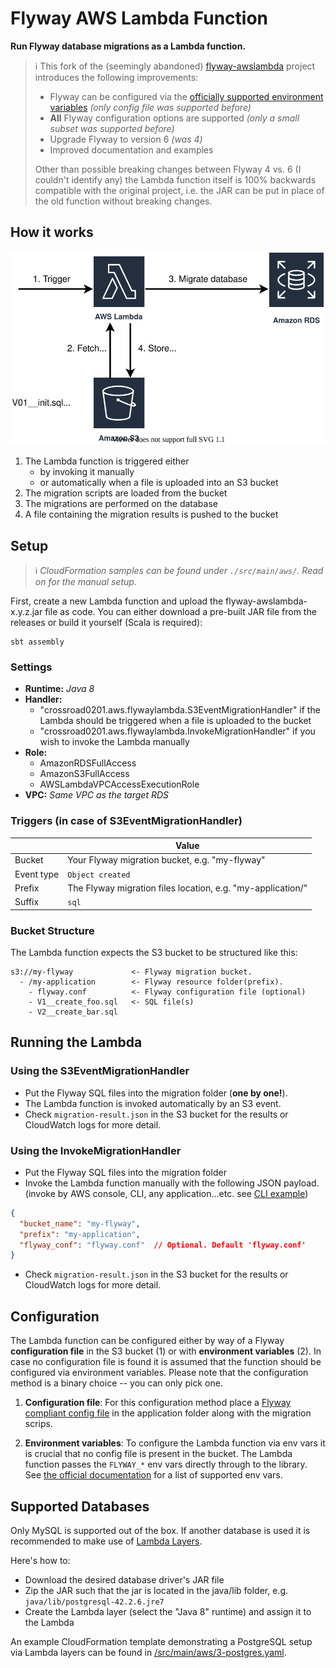 # Flyway AWS Lambda Function

**Run Flyway database migrations as a Lambda function.**

> ℹ️ This fork of the (seemingly abandoned) [flyway-awslambda](crossroad0201/flyway-awslambda) project introduces 
>the following improvements:
>* Flyway can be configured via the [officially supported environment variables](https://flywaydb.org/documentation/envvars) *(only config file was supported before)*
>* **All** Flyway configuration options are supported *(only a small subset was supported before)*
>* Upgrade Flyway to version 6 *(was 4)*
>* Improved documentation and examples
>
>Other than possible breaking changes between Flyway 4 vs. 6 (I couldn't identify any) the Lambda function itself is 
>100% backwards compatible with the original project, i.e. the JAR can be put in place of the old function without breaking changes.

## How it works
![](docs/images/flyway-lambda.svg)

1. The Lambda function is triggered either
    * by invoking it manually
    * or automatically when a file is uploaded into an S3 bucket
2. The migration scripts are loaded from the bucket
3. The migrations are performed on the database
4. A file containing the migration results is pushed to the bucket

## Setup
> ℹ️ *CloudFormation samples can be found under `./src/main/aws/`. Read on for the manual setup.* 

First, create a new Lambda function and upload the flyway-awslambda-x.y.z.jar file as code. You can either download a pre-built
JAR file from the releases or build it yourself (Scala is required):

```
sbt assembly
```

### Settings

* **Runtime:** *Java 8*
* **Handler:** 
    * "crossroad0201.aws.flywaylambda.S3EventMigrationHandler" if the Lambda should be triggered when a file is uploaded to the bucket
    * "crossroad0201.aws.flywaylambda.InvokeMigrationHandler" if you wish to invoke the Lambda manually
* **Role:** 
    * AmazonRDSFullAccess
    * AmazonS3FullAccess
    * AWSLambdaVPCAccessExecutionRole
* **VPC:** *Same VPC as the target RDS*

### Triggers (in case of S3EventMigrationHandler)

| |Value
|----|----
|Bucket|Your Flyway migration bucket, e.g. "my-flyway"
|Event type|`Object created`
|Prefix|The Flyway migration files location, e.g. "my-application/"
|Suffix|`sql`

### Bucket Structure
The Lambda function expects the S3 bucket to be structured like this:

```
s3://my-flyway             <- Flyway migration bucket.
  - /my-application        <- Flyway resource folder(prefix).
    - flyway.conf          <- Flyway configuration file (optional)
    - V1__create_foo.sql   <- SQL file(s)
    - V2__create_bar.sql
```

## Running the Lambda
### Using the S3EventMigrationHandler

* Put the Flyway SQL files into the migration folder (**one by one!**).
* The Lambda function is invoked automatically by an S3 event.
* Check `migration-result.json` in the S3 bucket for the results or CloudWatch logs for more detail.

### Using the InvokeMigrationHandler

* Put the Flyway SQL files into the migration folder
* Invoke the Lambda function manually with the following JSON payload.
(invoke by AWS console, CLI, any application...etc. see [CLI example](./invoke_flywaylambda.sh))

```json
{
  "bucket_name": "my-flyway",
  "prefix": "my-application",
  "flyway_conf": "flyway.conf"  // Optional. Default 'flyway.conf'
}
```

* Check `migration-result.json` in the S3 bucket for the results or CloudWatch logs for more detail.

## Configuration
The Lambda function can be configured either by way of a Flyway **configuration file** in the S3 bucket (1) or with 
**environment variables** (2). In case no configuration file is found it is assumed that the function should be configured 
via environment variables. Please note that the configuration method is a binary choice -- you can only pick one.

1. **Configuration file**: For this configuration method place a [Flyway compliant config file](https://flywaydb.org/documentation/configfiles) 
in the application folder along with the migration scrips.

2. **Environment variables**: To configure the Lambda function via env vars it is crucial that no config 
file is present in the bucket. The Lambda function passes the `FLYWAY_*` env vars directly through to the library. See 
[the official documentation](https://flywaydb.org/documentation/envvars) for a list of supported env vars.


## Supported Databases
Only MySQL is supported out of the box. If another database is used it is recommended to make use of [Lambda Layers](https://docs.aws.amazon.com/lambda/latest/dg/configuration-layers.html).

Here's how to:
* Download the desired database driver's JAR file
* Zip the JAR such that the jar is located in the java/lib folder, e.g. `java/lib/postgresql-42.2.6.jre7`
* Create the Lambda layer (select the "Java 8" runtime) and assign it to the Lambda

An example CloudFormation template demonstrating a PostgreSQL setup via Lambda layers can be found in [/src/main/aws/3-postgres.yaml](./src/main/aws/3-postgres.yaml).
